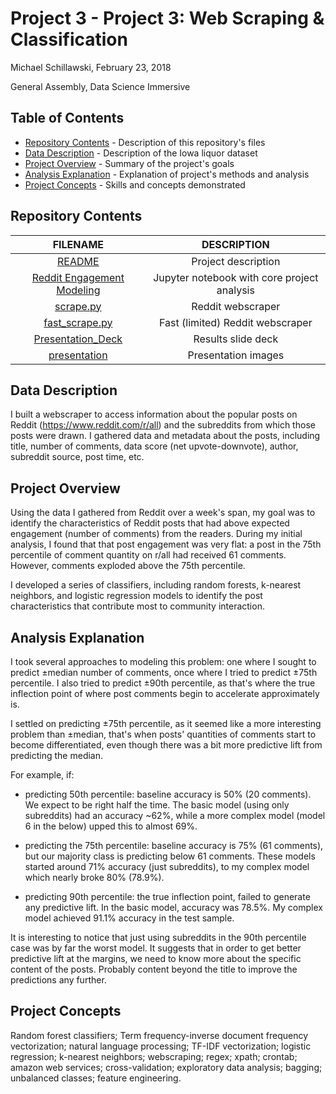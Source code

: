 # Project 3 - Project 3: Web Scraping & Classification

Michael Schillawski, February 23, 2018

General Assembly, Data Science Immersive

## Table of Contents

- [Repository Contents](#repository-contents) - Description of this repository's files
- [Data Description](#data-description) - Description of the Iowa liquor dataset
- [Project Overview](#project-overview) - Summary of the project's goals
- [Analysis Explanation](#analysis-explanation) - Explanation of project's methods and analysis
- [Project Concepts](#project-concepts) - Skills and concepts demonstrated

## Repository Contents

| FILENAME |     DESCRIPTION    |
|:-------------:|:--------------:|
|  [README](./README.md) | Project description |
| [Reddit Engagement Modeling](https://git.generalassemb.ly/mjschillawski/project-3/blob/master/Reddit%20Engagement%20Modeling.ipynb) |    Jupyter notebook with core project analysis    |
| [scrape.py](https://git.generalassemb.ly/mjschillawski/project-3/blob/master/scrape.py) | Reddit webscraper |
| [fast_scrape.py](https://git.generalassemb.ly/mjschillawski/project-3/blob/master/fast_scrape.py) | Fast (limited) Reddit webscraper |
|   [Presentation_Deck](https://docs.google.com/presentation/d/1leYDsorOnXZYO6Z4x6g6uOh5kP6r90iXnk5EQ_Pr_sU/edit?usp=sharing)    |    Results slide deck    |
| [presentation](./presentation) | Presentation images |

## Data Description

I built a webscraper to access information about the popular posts on Reddit (https://www.reddit.com/r/all) and the subreddits from which those posts were drawn. I gathered data and metadata about the posts, including title, number of comments, data score (net upvote-downvote), author, subreddit source, post time, etc.

## Project Overview

Using the data I gathered from Reddit over a week's span, my goal was to identify the characteristics of Reddit posts that had above expected engagement (number of comments) from the readers. During my initial analysis, I found that that post engagement was very flat: a post in the 75th percentile of comment quantity on r/all had received 61 comments. However, comments exploded above the 75th percentile. 

I developed a series of classifiers, including random forests, k-nearest neighbors, and logistic regression models to identify the post characteristics that contribute most to community interaction.

## Analysis Explanation

I took several approaches to modeling this problem: one where I sought to predict ±median number of comments, once where I tried to predict ±75th percentile. I also tried to predict ±90th percentile, as that's where the true inflection point of where post comments begin to accelerate approximately is. 

I settled on predicting ±75th percentile, as it seemed like a more interesting problem than ±median, that's when posts' quantities of comments start to become differentiated, even though there was a bit more predictive lift from predicting the median.

For example, if:

- predicting 50th percentile: baseline accuracy is 50% (20 comments). We expect to be right half the time. The basic model (using only subreddits) had an accuracy ~62%, while a more complex model (model 6 in the below) upped this to almost 69%. 

- predicting the 75th percentile: baseline accuracy is 75% (61 comments), but our majority class is predicting below 61 comments. These models started around 71% accuracy (just subreddits), to my complex model which nearly broke 80% (78.9%). 

- predicting 90th percentile: the true inflection point, failed to generate any predictive lift. In the basic model, accuracy was 78.5%. My complex model achieved 91.1% accuracy in the test sample. 

It is interesting to notice that just using subreddits in the 90th percentile case was by far the worst model. It suggests that in order to get better predictive lift at the margins, we need to know more about the specific content of the posts. Probably content beyond the title to improve the predictions any further.

## Project Concepts

Random forest classifiers; Term frequency-inverse document frequency vectorization; natural language processing; TF-IDF vectorization; logistic regression; k-nearest neighbors; webscraping; regex; xpath; crontab; amazon web services; cross-validation; exploratory data analysis; bagging; unbalanced classes; feature engineering.